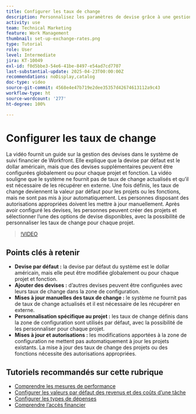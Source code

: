 ```yaml
---
title: Configurer les taux de change
description: Personnalisez les paramètres de devise grâce à une gestion flexible des taux de change, à une personnalisation globale et au niveau du projet, ainsi qu’à des options de saisie manuelle pour un suivi financier précis.
activity: use
team: Technical Marketing
feature: Work Management
thumbnail: set-up-exchange-rates.png
type: Tutorial
role: User
level: Intermediate
jira: KT-10049
exl-id: f0d5bbe3-54e6-41be-8497-e54ad7cd7707
last-substantial-update: 2025-04-23T00:00:00Z
recommendations: noDisplay,catalog
doc-type: video
source-git-commit: 4568e4e47b719e2dee35357d42674613112a9c43
workflow-type: ht
source-wordcount: '277'
ht-degree: 100%

---
```


# Configurer les taux de change

La vidéo fournit un guide sur la gestion des devises dans le système de suivi financier de Workfront. Elle explique que la devise par défaut est le dollar américain, mais que des devises supplémentaires peuvent être configurées globalement ou pour chaque projet et fonction.
La vidéo souligne que le système ne fournit pas de taux de change actualisés et qu’il est nécessaire de les récupérer en externe. Une fois définis, les taux de change deviennent la valeur par défaut pour les projets ou les fonctions, mais ne sont pas mis à jour automatiquement. Les personnes disposant des autorisations appropriées doivent les mettre à jour manuellement. Après avoir configuré les devises, les personnes peuvent créer des projets et sélectionner l’une des options de devise disponibles, avec la possibilité de personnaliser les taux de change pour chaque projet.

>[!VIDEO](https://video.tv.adobe.com/v/3457693/?quality=12&learn=on&enablevpops)

## Points clés à retenir

* **Devise par défaut :** la devise par défaut du système est le dollar américain, mais elle peut être modifiée globalement ou pour chaque projet et fonction.
* **Ajouter des devises :** d’autres devises peuvent être configurées avec leurs taux de change dans la zone de configuration.
* **Mises à jour manuelles des taux de change :** le système ne fournit pas de taux de change actualisés et il est nécessaire de les récupérer en externe.
* **Personnalisation spécifique au projet :** les taux de change définis dans la zone de configuration sont utilisés par défaut, avec la possibilité de les personnaliser pour chaque projet.
* **Mises à jour et autorisations :** les modifications apportées à la zone de configuration ne mettent pas automatiquement à jour les projets existants. La mise à jour des taux de change des projets ou des fonctions nécessite des autorisations appropriées.

## Tutoriels recommandés sur cette rubrique

* [Comprendre les mesures de performance](/help/manage-work/project-finances/understand-performance-metrics.md)
* [Configurer les valeurs par défaut des revenus et des coûts d’une tâche](/help/manage-work/project-finances/set-up-task-revenue-and-cost-defaults.md)
* [Configurer les types de dépenses](/help/manage-work/project-finances/set-up-expense-types.md)
* [Comprendre l’accès financier](/help/manage-work/project-finances/understand-financial-access.md)
